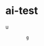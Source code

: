  # ai-test 
  u
 
            g   
 

  
                   
                        
            
                    
   

